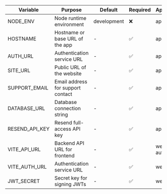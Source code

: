 | Variable       | Purpose                           | Default     | Required | Apps           |
| -------------- | --------------------------------- | ----------- | -------- | -------------- |
| NODE_ENV       | Node runtime environment          | development | ❌        | api            |
| HOSTNAME       | Hostname or base URL of the app   | -           | ✅        | api            |
| AUTH_URL       | Authentication service URL        | -           | ✅        | api            |
| SITE_URL       | Public URL of the website         | -           | ✅        | api            |
| SUPPORT_EMAIL  | Email address for support contact | -           | ✅        | api            |
| DATABASE_URL   | Database connection string        | -           | ✅        | api            |
| RESEND_API_KEY | Resend full-access API key        | -           | ✅        | api            |
| VITE_API_URL   | Backend API URL for frontend      | -           | ✅        | web, auth      |
| VITE_AUTH_URL  | Authentication service URL        | -           | ✅        | web            |
| JWT_SECRET     | Secret key for signing JWTs       | -           | ✅        | web            |
